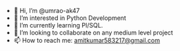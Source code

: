 - 👋 Hi, I’m @umrao-ak47
- 👀 I’m interested in Python Development
- 🌱 I’m currently learning Pl/SQL.
- 💞️ I’m looking to collaborate on any medium level project
- 📫 How to reach me: amitkumar583217@gmail.com

<!---
umrao-ak47/umrao-ak47 is a ✨ special ✨ repository because its `README.md` (this file) appears on your GitHub profile.
You can click the Preview link to take a look at your changes.
--->
